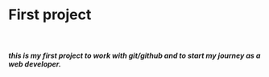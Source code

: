 <h1>First project</h1>
<br>
<h5>this is my first project to work with git/github and to start my journey as a web developer.</h5>
